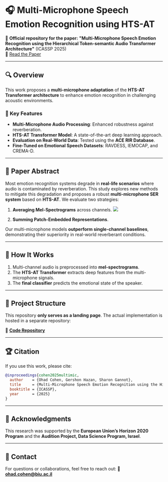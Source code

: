 # 🎧 Multi-Microphone Speech Emotion Recognition using HTS-AT

🚀 **Official repository for the paper:**
**"Multi-Microphone Speech Emotion Recognition using the Hierarchical Token-semantic Audio Transformer Architecture"** (ICASSP 2025)\
📄 [Read the Paper](https://arxiv.org/pdf/2406.03272)


---

## 🔍 Overview

This work proposes a **multi-microphone adaptation** of the **HTS-AT Transformer architecture** to enhance emotion recognition in challenging acoustic environments.

### 🔮 Key Features

- **Multi-Microphone Audio Processing**: Enhanced robustness against reverberation.
- **HTS-AT Transformer Model**: A state-of-the-art deep learning approach.
- **Evaluation on Real-World Data**: Tested using the **ACE RIR Database**.
- **Fine-Tuned on Emotional Speech Datasets**: RAVDESS, IEMOCAP, and CREMA-D.

---

## 💼 Paper Abstract

Most emotion recognition systems degrade in **real-life scenarios** where audio is contaminated by reverberation. This study explores new methods to mitigate this degradation and proposes a robust **multi-microphone SER system** based on **HTS-AT**. We evaluate two strategies:

1. **Averaging Mel-Spectrograms** across channels.
![](images/Avg_mel.png)

2. **Summing Patch-Embedded Representations**.

Our multi-microphone models **outperform single-channel baselines**, demonstrating their superiority in real-world reverberant conditions.

---

## 🔧 How It Works

1. Multi-channel audio is preprocessed into **mel-spectrograms**.
2. The **HTS-AT Transformer** extracts deep features from the multi-microphone signals.
3. The **final classifier** predicts the emotional state of the speaker.

---

## 💼 Project Structure

This repository **only serves as a landing page**. The actual implementation is hosted in a separate repository:

🔗 **[Code Repository](https://github.com/yourusername/Multi-Microphone-SER-Code)**

---

## 🏆 Citation

If you use this work, please cite:

```bibtex
@inproceedings{cohen2025multimic,
  author    = {Ohad Cohen, Gershon Hazan, Sharon Gannot},
  title     = {Multi-Microphone Speech Emotion Recognition using the Hierarchical Token-semantic Audio Transformer Architecture},
  booktitle = {ICASSP},
  year      = {2025}
}
```

---

## 🌟 Acknowledgments

This research was supported by the **European Union’s Horizon 2020 Program** and the **Audition Project, Data Science Program, Israel**.

---

## 👤 Contact

For questions or collaborations, feel free to reach out:
📧 **[ohad.cohen@biu.ac.il](mailto\:ohad.cohen@biu.ac.il)**

